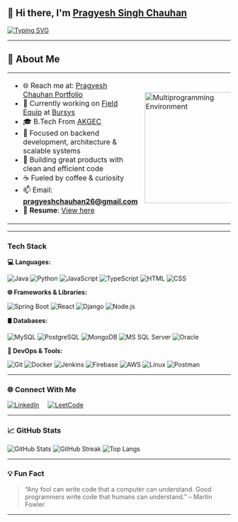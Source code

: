 ## 👋 Hi there, I'm [Pragyesh Singh Chauhan](https://iampragyesh.netlify.app/)

[![Typing SVG](https://readme-typing-svg.herokuapp.com?color=00FFFF&lines=Software+Engineer;Full+Stack+Java+Developer;Currently+Working+Tech+like;Spring+Boot+%7C+React+%7C+MongoDB+%7C+AWS;Always+Learning+%7C+Always+Building)](https://git.io/typing-svg)




---

## 🧠 About Me

<table>
  <tr>
    <td>

- 🌐 Reach me at: [Pragyesh Chauhan Portfolio](https://iampragyesh.netlify.app/)
- 🔭 Currently working on [Field Equip](https://www.fieldequip.com/) at [Bursys](https://www.bursys.com/)
- 🎓 B.Tech From [AKGEC](https://www.akgec.ac.in/)
- 🧱 Focused on backend development, architecture & scalable systems
- 🧪 Building great products with clean and efficient code
- ☕ Fueled by coffee & curiosity
- 📫 Email: **pragyeshchauhan26@gmail.com**
- 📄 **Resume**: [View here](https://docs.google.com/document/d/1YFAvQWRH8kqSCOeW4jktfd7GVKAsSDgqufKgb-L_eXs/edit?usp=sharing)

</td>
<td>
  <img src="https://user-images.githubusercontent.com/74038190/212748842-9fcbad5b-6173-4175-8a61-521f3dbb7514.gif" width="250" alt="Multiprogramming Environment" />
</td>
  </tr>
</table>

---

###  Tech Stack

**💻 Languages:**

![Java](https://img.shields.io/badge/-Java-000000?style=flat&logo=Java&logoColor=007396)
![Python](https://img.shields.io/badge/-Python-000000?style=flat&logo=python)
![JavaScript](https://img.shields.io/badge/-JavaScript-000000?style=flat&logo=javascript)
![TypeScript](https://img.shields.io/badge/-TypeScript-000000?style=flat&logo=typescript)
![HTML](https://img.shields.io/badge/-HTML-000000?style=flat&logo=html5)
![CSS](https://img.shields.io/badge/-CSS-000000?style=flat&logo=css3)

**🌐 Frameworks & Libraries:**

![Spring Boot](https://img.shields.io/badge/-Spring%20Boot-000000?style=flat&logo=springboot)
![React](https://img.shields.io/badge/-React-000000?style=flat&logo=react)
![Django](https://img.shields.io/badge/-Django-000000?style=flat&logo=django)
![Node.js](https://img.shields.io/badge/-Node.js-000000?style=flat&logo=node.js)

**🛢 Databases:**

![MySQL](https://img.shields.io/badge/-MySQL-000000?style=flat&logo=mysql)
![PostgreSQL](https://img.shields.io/badge/-PostgreSQL-000000?style=flat&logo=postgresql)
![MongoDB](https://img.shields.io/badge/-MongoDB-000000?style=flat&logo=mongodb)
![MS SQL Server](https://img.shields.io/badge/-SQL%20Server-000000?style=flat&logo=microsoft-sql-server)
![Oracle](https://img.shields.io/badge/-Oracle-000000?style=flat&logo=oracle)

**🔧 DevOps & Tools:**

![Git](https://img.shields.io/badge/-Git-000000?style=flat&logo=git)
![Docker](https://img.shields.io/badge/-Docker-000000?style=flat&logo=docker)
![Jenkins](https://img.shields.io/badge/-Jenkins-000000?style=flat&logo=jenkins)
![Firebase](https://img.shields.io/badge/-Firebase-000000?style=flat&logo=firebase)
![AWS](https://img.shields.io/badge/-AWS-000000?style=flat&logo=amazon-aws)
![Linux](https://img.shields.io/badge/-Linux-000000?style=flat&logo=linux)
![Postman](https://img.shields.io/badge/-Postman-000000?style=flat&logo=postman)

---

### 🌐 Connect With Me

[![LinkedIn](https://img.shields.io/badge/LinkedIn-%230077B5.svg?&style=for-the-badge&logo=linkedin&logoColor=white)](https://www.linkedin.com/in/pragyesh-chauhan01/) &nbsp;&nbsp;&nbsp; [![LeetCode](https://img.shields.io/badge/LeetCode-%23FFA116.svg?&style=for-the-badge&logo=leetcode&logoColor=white)](https://leetcode.com/u/pragyesh_chauhan/)



---

### 📈 GitHub Stats

![GitHub Stats](https://github-readme-stats.vercel.app/api?username=pragyeshchauhan&show_icons=true&theme=tokyonight&count_private=true)
![GitHub Streak](https://streak-stats.demolab.com/?user=pragyeshchauhan&theme=tokyonight)
![Top Langs](https://github-readme-stats.vercel.app/api/top-langs/?username=pragyeshchauhan&layout=compact&theme=tokyonight)

---

### 💡 Fun Fact

> “Any fool can write code that a computer can understand. Good programmers write code that humans can understand.” – Martin Fowler

---

